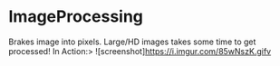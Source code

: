 # ImageProcessing
Brakes image into pixels.
Large/HD images takes some time to get processed!
In Action:> ![screenshot]https://i.imgur.com/85wNszK.gifv
